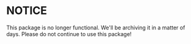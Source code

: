 # NOTICE

This package is no longer functional. We'll be archiving it in a matter of days. Please do not continue to use this package!
